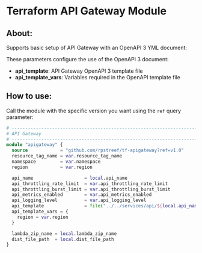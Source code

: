 # Terraform API Gateway Module

## About:

Supports basic setup of API Gateway with an OpenAPI 3 YML document:

These parameters configure the use of the OpenAPI 3 document:
- __api_template__: API Gateway OpenAPI 3 template file
- __api_template_vars__: Variables required in the OpenAPI template file

## How to use:

Call the module with the specific version you want using the ```ref``` query parameter:

```terraform
# -----------------------------------------------------------------------------
# API Gateway
# -----------------------------------------------------------------------------
module "apigateway" {
  source            = "github.com/rpstreef/tf-apigateway?ref=v1.0"
  resource_tag_name = var.resource_tag_name
  namespace         = var.namespace
  region            = var.region

  api_name                   = local.api_name
  api_throttling_rate_limit  = var.api_throttling_rate_limit
  api_throttling_burst_limit = var.api_throttling_burst_limit
  api_metrics_enabled        = var.api_metrics_enabled
  api_logging_level          = var.api_logging_level
  api_template               = file("../../services/api/${local.api_name}.yml")
  api_template_vars = {
    region = var.region
  }

  lambda_zip_name = local.lambda_zip_name
  dist_file_path  = local.dist_file_path
}
```